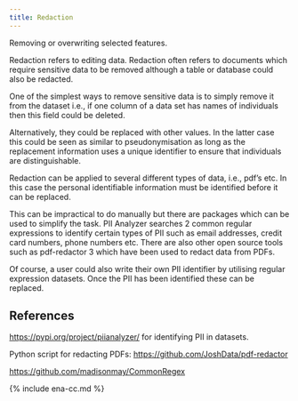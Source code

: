 ```yaml
---
title: Redaction
---
```


Removing or overwriting selected features.

Redaction refers to editing data. Redaction often refers to documents which require sensitive data to be removed although a table or database could also be redacted. 

One of the simplest ways to remove sensitive data is to simply remove it from the dataset i.e., if one column of a data set has names of individuals then this field could be deleted. 

Alternatively, they could be replaced with other values. In the latter case this could be seen as similar to pseudonymisation as long as the replacement information uses a unique identifier to ensure that individuals are distinguishable. 

Redaction can be applied to several different types of data, i.e., pdf’s etc. In this case the personal identifiable information must be identified before it can be replaced. 

This can be impractical to do manually but there are packages which can be used to simplify the task. PII Analyzer searches 2 common regular expressions to identify certain types of PII such as email addresses, credit card numbers, phone numbers etc. There are also other open source tools such as pdf-redactor 3 which have been used to redact data from PDFs. 

Of course, a user could also write their own PII identifier by utilising regular expression datasets. Once the PII has been identified these can be replaced.

## References

<https://pypi.org/project/piianalyzer/> for identifying PII in datasets. 

Python script for redacting PDFs: <https://github.com/JoshData/pdf-redactor> 

<https://github.com/madisonmay/CommonRegex>

{% include ena-cc.md %}